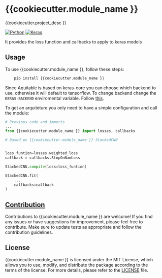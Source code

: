 # {{cookiecutter.module_name }}

{{cookiecutter.project_desc }}

[![Python](https://img.shields.io/badge/python-3.6%20%7C%203.7%20%7C%203.8%20%7C%203.9-blue)](https://www.python.org/)
[![Keras](https://img.shields.io/badge/keras-2.4.3-blue)](https://keras.io/)

It provides the loss function and callbacks to apply to keras models


## Usage

To use {{cookiecutter.module_name }}, follow these steps:

```bash
    pip install {{cookiecutter.module_name }}
```

Since Aquitable is based on keras-core you can choose which backend to use, otherwise it will default to tensorflow.
To change backend change the ```KERAS-BACKEND``` enviromental variable. Follow [this](https://keras.io/keras_core/#configuring-your-backend).

To get an arquiteture you only need to have a simple configuration and call the module:

```python
# Previous code and imports
...
from {{cookiecutter.module_name }} import losses, callbacks

# Based on {{cookiecutter.module_name }} StackedCNN


loss_funtion=losses.weighted_loss
callback = callbacks.StopOnNanLoss

StackedCNN.compile(loss=loss_funtion)

StackedCNN.fit(
    ...
    callbacks=callback
)


```

## [Contribution](CONTRIBUTING.md)

Contributions to {{cookiecutter.module_name }} are welcome! If you find any issues or have suggestions for improvement, please feel free to contribute. Make sure to update tests as appropriate and follow the contribution guidelines.

## License

{{cookiecutter.module_name }} is licensed under the MIT License, which allows you to use, modify, and distribute the package according to the terms of the license. For more details, please refer to the [LICENSE](LICENSE) file.
